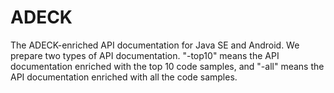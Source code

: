 # ADECK

The ADECK-enriched API documentation for Java SE and Android. We prepare two types of API documentation. "-top10" means the API documentation enriched with the top 10 code samples, and "-all" means the API documentation enriched with all the code samples.
